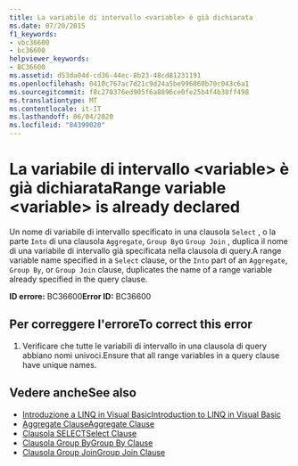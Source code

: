 ```yaml
---
title: La variabile di intervallo <variable> è già dichiarata
ms.date: 07/20/2015
f1_keywords:
- vbc36600
- bc36600
helpviewer_keywords:
- BC36600
ms.assetid: d53da04d-cd36-44ec-8b23-48cd81231191
ms.openlocfilehash: 0410c767ac7d21c9d24a5be996860b70c043c6a1
ms.sourcegitcommit: f8c270376ed905f6a8896ce0fe25b4f4b38ff498
ms.translationtype: MT
ms.contentlocale: it-IT
ms.lasthandoff: 06/04/2020
ms.locfileid: "84399020"
---
```

# <a name="range-variable-variable-is-already-declared"></a><span data-ttu-id="1cbed-102">La variabile di intervallo \<variable> è già dichiarata</span><span class="sxs-lookup"><span data-stu-id="1cbed-102">Range variable \<variable> is already declared</span></span>
<span data-ttu-id="1cbed-103">Un nome di variabile di intervallo specificato in una clausola `Select` , o la parte `Into` di una clausola `Aggregate`, `Group By`o `Group Join` , duplica il nome di una variabile di intervallo già specificata nella clausola di query.</span><span class="sxs-lookup"><span data-stu-id="1cbed-103">A range variable name specified in a `Select` clause, or the `Into` part of an `Aggregate`, `Group By`, or `Group Join` clause, duplicates the name of a range variable already specified in the query clause.</span></span>  
  
 <span data-ttu-id="1cbed-104">**ID errore:** BC36600</span><span class="sxs-lookup"><span data-stu-id="1cbed-104">**Error ID:** BC36600</span></span>  
  
## <a name="to-correct-this-error"></a><span data-ttu-id="1cbed-105">Per correggere l'errore</span><span class="sxs-lookup"><span data-stu-id="1cbed-105">To correct this error</span></span>  
  
1. <span data-ttu-id="1cbed-106">Verificare che tutte le variabili di intervallo in una clausola di query abbiano nomi univoci.</span><span class="sxs-lookup"><span data-stu-id="1cbed-106">Ensure that all range variables in a query clause have unique names.</span></span>  
  
## <a name="see-also"></a><span data-ttu-id="1cbed-107">Vedere anche</span><span class="sxs-lookup"><span data-stu-id="1cbed-107">See also</span></span>

- [<span data-ttu-id="1cbed-108">Introduzione a LINQ in Visual Basic</span><span class="sxs-lookup"><span data-stu-id="1cbed-108">Introduction to LINQ in Visual Basic</span></span>](../programming-guide/language-features/linq/introduction-to-linq.md)
- [<span data-ttu-id="1cbed-109">Aggregate Clause</span><span class="sxs-lookup"><span data-stu-id="1cbed-109">Aggregate Clause</span></span>](../language-reference/queries/aggregate-clause.md)
- [<span data-ttu-id="1cbed-110">Clausola SELECT</span><span class="sxs-lookup"><span data-stu-id="1cbed-110">Select Clause</span></span>](../language-reference/queries/select-clause.md)
- [<span data-ttu-id="1cbed-111">Clausola Group By</span><span class="sxs-lookup"><span data-stu-id="1cbed-111">Group By Clause</span></span>](../language-reference/queries/group-by-clause.md)
- [<span data-ttu-id="1cbed-112">Clausola Group Join</span><span class="sxs-lookup"><span data-stu-id="1cbed-112">Group Join Clause</span></span>](../language-reference/queries/group-join-clause.md)
